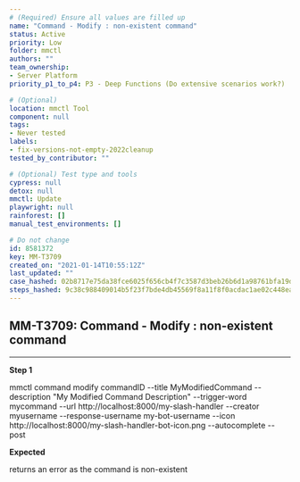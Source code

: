 ```yaml
---
# (Required) Ensure all values are filled up
name: "Command - Modify : non-existent command"
status: Active
priority: Low
folder: mmctl
authors: ""
team_ownership:
- Server Platform
priority_p1_to_p4: P3 - Deep Functions (Do extensive scenarios work?)

# (Optional)
location: mmctl Tool
component: null
tags:
- Never tested
labels:
- fix-versions-not-empty-2022cleanup
tested_by_contributor: ""

# (Optional) Test type and tools
cypress: null
detox: null
mmctl: Update
playwright: null
rainforest: []
manual_test_environments: []

# Do not change
id: 8581372
key: MM-T3709
created_on: "2021-01-14T10:55:12Z"
last_updated: ""
case_hashed: 02b8717e75da38fce6025f656cb4f7c3587d3beb26b6d1a98761bfa19d2f5c2ae066ee9b03b2018de9b12134d0a924b7
steps_hashed: 9c38c988409014b5f23f7bde4db45569f8a11f8f0acdac1ae02c448ea5e36ab4c018719affe365c1dc59cd376db80f81
---
```


<!-- (Auto-generated) Based on frontmatter's "key" and "name" -->

## MM-T3709: Command - Modify : non-existent command

---

**Step 1**

mmctl command modify commandID --title MyModifiedCommand --description "My Modified Command Description" --trigger-word mycommand --url http\://localhost:8000/my-slash-handler --creator myusername --response-username my-bot-username --icon http\://localhost:8000/my-slash-handler-bot-icon.png --autocomplete --post

**Expected**

returns an error as the command is non-existent
